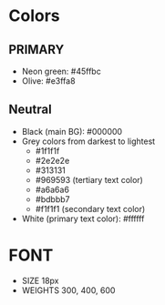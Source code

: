
# Colors

## PRIMARY 

- Neon green: #45ffbc
- Olive: #e3ffa8

## Neutral

- Black (main BG): #000000
- Grey colors from darkest to lightest
  - #1f1f1f
  - #2e2e2e
  - #313131
  - #969593 (tertiary text color)
  - #a6a6a6
  - #bdbbb7
  - #f1f1f1 (secondary text color)
- White (primary text color): #ffffff 

# FONT

- SIZE 18px
- WEIGHTS 300, 400, 600